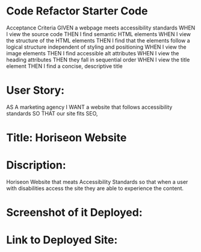 # Code Refactor Starter Code

Acceptance Criteria
GIVEN a webpage meets accessibility standards
WHEN I view the source code
THEN I find semantic HTML elements
WHEN I view the structure of the HTML elements
THEN I find that the elements follow a logical structure independent of styling and positioning
WHEN I view the image elements
THEN I find accessible alt attributes
WHEN I view the heading attributes
THEN they fall in sequential order
WHEN I view the title element
THEN I find a concise, descriptive title

# User Story:
AS A marketing agency
I WANT a website that follows accessibility standards
SO THAT our site fits SEO, 

# Title: Horiseon Website

# Discription: 
Horiseon Website that meats Accessibility Standards so that when a user with disabilities access the site they are able to experience the content.   

# Screenshot of it Deployed: 

# Link to Deployed Site:
